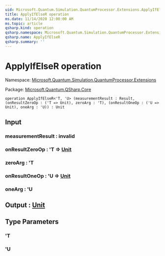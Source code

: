 ```yaml
---
uid: Microsoft.Quantum.Simulation.QuantumProcessor.Extensions.ApplyIfElseR
title: ApplyIfElseR operation
ms.date: 11/14/2020 12:00:00 AM
ms.topic: article
qsharp.kind: operation
qsharp.namespace: Microsoft.Quantum.Simulation.QuantumProcessor.Extensions
qsharp.name: ApplyIfElseR
qsharp.summary: ''
---
```


# ApplyIfElseR operation

Namespace: [Microsoft.Quantum.Simulation.QuantumProcessor.Extensions](xref:Microsoft.Quantum.Simulation.QuantumProcessor.Extensions)

Package: [Microsoft.Quantum.QSharp.Core](https://nuget.org/packages/Microsoft.Quantum.QSharp.Core)




```qsharp
operation ApplyIfElseR<'T, 'U> (measurementResult : Result, (onResultZeroOp : ('T => Unit), zeroArg : 'T), (onResultOneOp : ('U => Unit), oneArg : 'U)) : Unit
```


## Input

### measurementResult : __invalid<Result>__




### onResultZeroOp : 'T => [Unit](xref:microsoft.quantum.lang-ref.unit) 




### zeroArg : 'T




### onResultOneOp : 'U => [Unit](xref:microsoft.quantum.lang-ref.unit) 




### oneArg : 'U





## Output : [Unit](xref:microsoft.quantum.lang-ref.unit)



## Type Parameters

### 'T


### 'U

